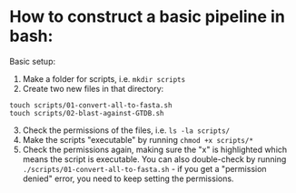 # How to construct a basic pipeline in bash:

Basic setup:

1. Make a folder for scripts, i.e. `mkdir scripts`
2. Create two new files in that directory:
```
touch scripts/01-convert-all-to-fasta.sh
touch scripts/02-blast-against-GTDB.sh
```
3. Check the permissions of the files, i.e. `ls -la scripts/`
4. Make the scripts "executable" by running `chmod +x scripts/*`
5. Check the permissions again, making sure the "x" is highlighted which means the script is executable. You can also double-check by running `./scripts/01-convert-all-to-fasta.sh` - if you get a "permission denied" error, you need to keep setting the permissions.
